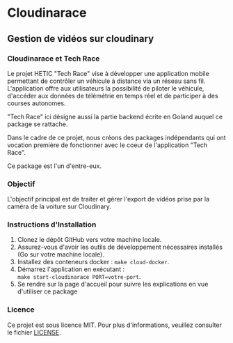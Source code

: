 
# Cloudinarace 

## Gestion de vidéos sur cloudinary

### Cloudinarace et Tech Race

Le projet HETIC "Tech Race" vise à développer une application mobile permettant de contrôler un véhicule à distance via un réseau sans fil. 
L'application offre aux utilisateurs la possibilité de piloter le véhicule, d'accéder aux données de télémétrie en temps réel et de participer à des courses autonomes.

"Tech Race" ici désigne aussi la partie backend écrite en Goland auquel ce package se rattache.

Dans le cadre de ce projet, nous créons des packages indépendants qui ont vocation première de fonctionner avec le coeur de l'application "Tech Race". 

Ce package est l'un d'entre-eux.

### Objectif

L'objectif principal est de traiter et gérer l'export de vidéos prise par la caméra de la voiture sur Cloudinary.

### Instructions d'Installation

1. Clonez le dépôt GitHub vers votre machine locale.
2. Assurez-vous d'avoir les outils de développement nécessaires installés (Go sur votre machine locale).
3. Installez des conteneurs docker : `make cloud-docker`.
4. Démarrez l'application en exécutant : <br>`make start-cloudinarace PORT=votre-port`.
5. Se rendre sur la page d'accueil pour suivre les explications en vue d'utiliser ce package

### Licence

Ce projet est sous licence MIT. Pour plus d'informations, veuillez consulter le fichier [LICENSE](LICENSE).
